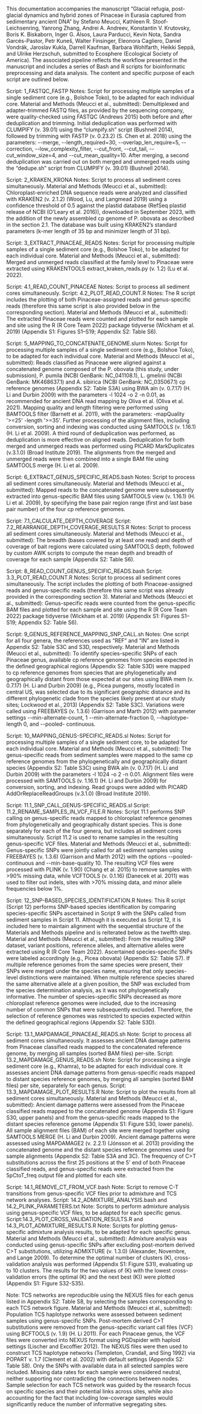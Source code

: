 This documentation accompanies the manuscript “Glacial refugia, post-glacial dynamics and hybrid zones of Pinaceae in Eurasia captured from sedimentary ancient DNA” by Stefano Meucci, Kathleen R. Stoof-Leichsenring, Yanrong Zhang, Andrei A. Andreev, Konstantin V. Krutovsky, Boris K. Biskaborn, Inger G. Alsos, Laura Parducci, Kevin Nota, Sandra Garcés-Pastor, Petr Kuneš, Walter Finsinger, Eleonora Cagliero, Daniel Vondrák, Jaroslav Kukla, Darrell Kaufman, Barbara Wohlfarth, Heikki Seppä, and Ulrike Herzschuh, submitted to Ecosphere (Ecological Society of America).
The associated pipeline reflects the workflow presented in the manuscript and includes a series of Bash and R scripts for bioinformatic preprocessing and data analysis. The content and specific purpose of each script are outlined below.

Script: 1_FASTQC_FASTP
Notes: Script for processing multiple samples of a single sediment core (e.g., Bolshoe Toko), to be adapted for each individual core.
Material and Methods (Meucci et al., submitted): Demultiplexed and adapter-trimmed FASTQ files, as provided by the sequencing company, were quality-checked using FASTQC (Andrews 2015) both before and after deduplication and trimming. Initial deduplication was performed with CLUMPIFY (v. 39.01) using the “clumpify.sh” script (Bushnell 2014), followed by trimming with FASTP (v. 0.23.2) (S. Chen et al. 2018) using the parameters: --merge, --length_required=30, --overlap_len_require=5, --correction, --low_complexity_filter, --cut_front, --cut_tail, --cut_window_size=4, and --cut_mean_quality=10. After merging, a second deduplication was carried out on both merged and unmerged reads using the “dedupe.sh” script from CLUMPIFY (v. 39.01) (Bushnell 2014).

Script: 2_KRAKEN_KRONA
Notes: Script to process all sediment cores simultaneously.
Material and Methods (Meucci et al., submitted): Chloroplast-enriched DNA sequence reads were analyzed and classified with KRAKEN2 (v. 2.1.2) (Wood, Lu, and Langmead 2019) using a confidence threshold of 0.5 against the plastid database (RefSeq plastid release of NCBI (O’Leary et al. 2016)), downloaded in September 2023, with the addition of the newly assembled cp genome of P. obovata as described in the section 2.1. The database was built using KRAKEN2’s standard parameters (k-mer length of 35 bp and minimizer length of 31 bp). 

Script: 3_EXTRACT_PINACEAE_READS
Notes: Script for processing multiple samples of a single sediment core (e.g., Bolshoe Toko), to be adapted for each individual core.
Material and Methods (Meucci et al., submitted): Merged and unmerged reads classified at the family level to Pinaceae were extracted using KRAKENTOOLS extract_kraken_reads.py (v. 1.2) (Lu et al. 2022).

Script: 4.1_READ_COUNT_PINACEAE
Notes: Script to process all sediment cores simultaneously.
Script: 4.2_PLOT_READ_COUNT.R
Notes: The R script includes the plotting of both Pinaceae-assigned reads and genus-specific reads (therefore this same script is also provided below in the corresponding section).
Material and Methods (Meucci et al., submitted): The extracted Pinaceae reads were counted and plotted for each sample and site using the R (R Core Team 2022) package tidyverse (Wickham et al. 2019) (Appendix S1: Figures S1–S19; Appendix S2: Table S6).

Script: 5_MAPPING_TO_CONCATENATE_GENOME.slurm
Notes: Script for processing multiple samples of a single sediment core (e.g., Bolshoe Toko), to be adapted for each individual core.
Material and Methods (Meucci et al., submitted): Reads classified as Pinaceae were aligned against a concatenated genome composed of the P. obovata (this study, under submission), P. pumila (NCBI GenBank: NC_041108.1), L. gmelinii (NCBI GenBank: MK468637.1) and A. sibirica (NCBI GenBank: NC_035067.1) cp reference genomes (Appendix S2: Table S3A) using BWA aln (v. 0.7.17) (H. Li and Durbin 2009)  with the parameters -l 1024 -o 2 -n 0.01, as recommended for ancient DNA read mapping by Oliva et al. (Oliva et al. 2021). Mapping quality and length filtering were performed using BAMTOOLS filter (Barnett et al. 2011), with the parameters:  -mapQuality '>=25' -length '>=35'. Further processing of the alignment files, including conversion, sorting and indexing was conducted using SAMTOOLS (v. 1.16.1) (H. Li et al. 2009). A third round of deduplication was performed, as deduplication is more effective on aligned reads. Deduplication for both merged and unmerged reads was performed using PICARD MarkDuplicates (v.3.1.0) (Broad Institute 2019). The alignments from the merged and unmerged reads were then combined into a single BAM file using SAMTOOLS merge (H. Li et al. 2009).

Script: 6_EXTRACT_GENUS_SPECIFIC_READS.bash
Notes: Script to process all sediment cores simultaneously.
Material and Methods (Meucci et al., submitted): Mapped reads to the concatenated genome were subsequently extracted into genus-specific BAM files using SAMTOOLS view (v. 1.16.1) (H. Li et al. 2009), by specifying the base pair region range (first and last base pair number) of the four cp reference genomes. 

Script: 7.1_CALCULATE_DEPTH_COVERAGE
Script: 7.2_REARRANGE_DEPTH_COVERAGE_RESULTS.R
Notes: Script to process all sediment cores simultaneously.
Material and Methods (Meucci et al., submitted): The breadth (bases covered by at least one read) and depth of coverage of bait regions were calculated using SAMTOOLS depth, followed by custom AWK scripts to compute the mean depth and breadth of coverage for each sample (Appendix S2: Table S6). 

Script: 8_READ_COUNT_GENUS_SPECIFIC_READS.bash
Script: 3.3_PLOT_READ_COUNT.R
Notes: Script to process all sediment cores simultaneously. The script includes the plotting of both Pinaceae-assigned reads and genus-specific reads (therefore this same script was already provided in the corresponding section 3).
Material and Methods (Meucci et al., submitted): Genus-specific reads were counted from the genus-specific BAM files and plotted for each sample and site using the R (R Core Team 2022) package tidyverse (Wickham et al. 2019) (Appendix S1: Figures S1–S19; Appendix S2: Table S6). 

Script: 9_GENUS_REFERENCE_MAPPING_SNP_CALL.sh
Notes: One script for all four genera, the references used as “REF” and “IN” are listed in Appendix S2: Table S3C and S3D, respectively.
Material and Methods (Meucci et al., submitted): To identify species-specific SNPs of each Pinaceae genus, available cp reference genomes from species expected in the defined geographical regions (Appendix S2: Table S3D) were mapped to cp reference genomes from species that are phylogenetically and geographically distant from those expected at our sites using BWA mem (v. 0.7.17) (H. Li and Durbin 2009) (e.g., Picea pungens, mostly located in central US, was selected due to its significant geographic distance and its different phylogenetic clade from the species likely present at our study sites; Lockwood et al., 2013) (Appendix S2: Table S3C). Variations were called using FREEBAYES (v. 1.3.6) (Garrison and Marth 2012) with parameter settings --min-alternate-count, 1 --min-alternate-fraction 0, --haplotype-length 0, and --pooled- continuous. 

Script: 10_MAPPING_GENUS-SPECIFIC_READS.sl
Notes: Script for processing multiple samples of a single sediment core, to be adapted for each individual core.
Material and Methods (Meucci et al., submitted): The genus-specific reads from sediment samples were mapped to the same cp reference genomes from the phylogenetically and geographically distant species (Appendix S2: Table S3C) using BWA aln (v. 0.7.17) (H. Li and Durbin 2009) with the parameters -l 1024 -o 2 -n 0.01. Alignment files were processed with SAMTOOLS (v. 1.16.1) (H. Li and Durbin 2009) for conversion, sorting, and indexing. Read groups were added with PICARD AddOrReplaceReadGroups (v.3.1.0) (Broad Institute 2019). 

Script: 11.1_SNP_CALL_GENUS-SPECIFIC_READS.sl
Script: 11.2_RENAME_SAMPLES_IN_VCF_FILE.R
Notes: Script 11.1 performs SNP calling on genus-specific reads mapped to chloroplast reference genomes from phylogenetically and geographically distant species. This is done separately for each of the four genera, but includes all sediment cores simultaneously. Script 11.2 is used to rename samples in the resulting genus-specific VCF files.
Material and Methods (Meucci et al., submitted): Genus-specific SNPs were jointly called for all sediment samples using FREEBAYES (v. 1.3.6) (Garrison and Marth 2012) with the options --pooled-continuous and --min-base-quality 10. The resulting VCF files were processed with PLINK (v. 1.90) (Chang et al. 2015) to remove samples with >90% missing data, while VCFTOOLS (v. 0.1.16) (Danecek et al. 2011) was used to filter out indels, sites with >70% missing data, and minor allele frequencies below 1%. 

Script: 12_SNP-BASED_SPECIES_IDENTIFICATION.R
Notes: This R script (Script 12) performs SNP-based species identification by comparing species-specific SNPs ascertained in Script 9 with the SNPs called from sediment samples in Script 11. Although it is executed as Script 12, it is included here to maintain alignment with the sequential structure of the Materials and Methods pipeline and is reiterated below as the twelfth step.
Material and Methods (Meucci et al., submitted): From the resulting SNP dataset, variant positions, reference alleles, and alternative alleles were extracted using R (R Core Team 2022). Ascertained species-specific SNPs were labeled accordingly (e.g., Picea obovata) (Appendix S2: Table S7). If multiple reference genomes from the same species were present, their SNPs were merged under the species name, ensuring that only species-level distinctions were maintained. When multiple reference species shared the same alternative allele at a given position, the SNP was excluded from the species determination analysis, as it was not phylogenetically informative. The number of species-specific SNPs decreased as more chloroplast reference genomes were included, due to the increasing number of common SNPs that were subsequently excluded. Therefore, the selection of reference genomes was restricted to species expected within the defined geographical regions (Appendix S2: Table S3D).

Script: 13.1_MAPDAMAGE_PINACEAE_READS.sh
Note: Script to process all sediment cores simultaneously. It assesses ancient DNA damage patterns from Pinaceae classified reads mapped to the concatenated reference genome, by merging all samples (sorted BAM files) per-site.
Script: 13.2_MAPDAMAGE_GENUS_READS.sh
Note: Script for processing a single sediment core (e.g., Khamra), to be adapted for each individual core. It assesses ancient DNA damage patterns from genus-specific reads mapped to distant species reference genomes, by merging all samples (sorted BAM files) per site, separately for each genus.
Script: 13.3_MAPDAMAGE_PLOT_RESULTS.R
Note: Script to plot the results from all sediment cores simultaneously.
Material and Methods (Meucci et al., submitted): Ancient damage patterns were assessed from the Pinaceae classified reads mapped to the concatenated genome (Appendix S1: Figure S30, upper panels) and from the genus-specific reads mapped to the distant species reference genome (Appendix S1: Figure S30, lower panels). All sample alignment files (BAM) of each site were merged together using SAMTOOLS MERGE (H. Li and Durbin 2009). Ancient damage patterns were assessed using MAPDAMAGE2 (v. 2.2.1) (Jónsson et al. 2013) providing the concatenated genome and the distant species reference genomes used for sample alignments (Appendix S2: Table S3A and 3C). The frequency of C>T substitutions across the first 25 positions at the 5' end of both Pinaceae classified reads, and genus-specific reads were extracted from the 5pCtoT_freq output file and plotted for each site.

Script: 14.1_REMOVE_CT_FROM_VCF.bash
Note: Script to remove C-T transitions from genus-specific VCF files prior to admixture and TCS network analyses.
Script: 14.2_ADMIXTURE_ANALYSIS.bash and 14.2_PLINK_PARAMETERS.txt
Note: Scripts to perform admixture analysis using genus-specific VCF files, to be adapted for each specific genus.
Script:14.3_PLOT_CROSS_VALIDATION_RESULTS.R and 14.3_PLOT_ADMIXTURE_RESULTS.R
Note: Scripts for plotting genus-specific admixture analysis results, to be adapted for each specific genus.
Material and Methods (Meucci et al., submitted): Admixture analysis was conducted using genus-specific SNPs after excluding post-mortem derived C>T substitutions, utilizing ADMIXTURE (v. 1.3.0) (Alexander, Novembre, and Lange 2009). To determine the optimal number of clusters (K), cross-validation analysis was performed (Appendix S1: Figure S31), evaluating up to 10 clusters. The results for the two values of (K) with the lowest cross-validation errors (the optimal (K) and the next best (K)) were plotted (Appendix S1: Figure S32-S35). 

Note: TCS networks are reproducible using the NEXUS files for each genus listed in Appendix S2: Table S8, by selecting the samples corresponding to each TCS network figure. 
Material and Methods (Meucci et al., submitted): Population TCS haplotype networks were assessed between sediment samples using genus-specific SNPs. Post-mortem derived C>T substitutions were removed from the genus-specific variant call files (VCF) using BCFTOOLS (v. 1.9) (H. Li 2011). For each Pinaceae genus, the VCF files were converted into NEXUS format using PGDspider with haploid settings (Lischer and Excoffier 2012). The NEXUS files were then used to construct TCS haplotype networks (Templeton, Crandall, and Sing 1992) via POPART v. 1.7 (Clement et al. 2002) with default settings (Appendix S2: Table S8). Only the SNPs with available data in all selected samples were included. Missing data rates for each sample were considered neutral, neither supporting nor contradicting the connections between nodes. Sample selection for each TCS network was guided by the research focus on specific species and their potential links across sites, while also accounting for the fact that including low-coverage samples would significantly reduce the number of informative segregating sites.

